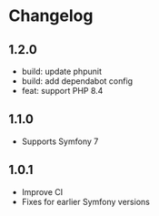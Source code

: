 # Changelog

## 1.2.0

* build: update phpunit
* build: add dependabot config
* feat: support PHP 8.4

## 1.1.0

* Supports Symfony 7

## 1.0.1

* Improve CI
* Fixes for earlier Symfony versions